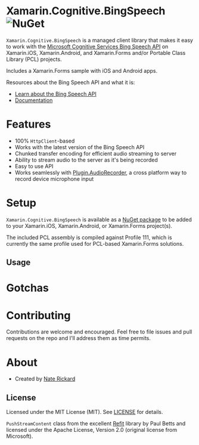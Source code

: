 # Xamarin.Cognitive.BingSpeech ![NuGet](https://img.shields.io/nuget/v/Xamarin.Cognitive.BingSpeech.svg?label=NuGet)

`Xamarin.Cognitive.BingSpeech` is a managed client library that makes it easy to work with the [Microsoft Cognitive Services Bing Speech API](https://azure.microsoft.com/en-us/services/cognitive-services/speech/) on Xamarin.iOS, Xamarin.Android, and Xamarin.Forms and/or Portable Class Library (PCL) projects.

Includes a Xamarin.Forms sample with iOS and Android apps.

Resources about the Bing Speech API and what it is:

- [Learn about the Bing Speech API](https://azure.microsoft.com/en-us/services/cognitive-services/speech/)
- [Documentation](https://docs.microsoft.com/en-us/azure/cognitive-services/speech/home)


# Features

- 100% `HttpClient`-based
- Works with the latest version of the Bing Speech API
- Chunked transfer encoding for efficient audio streaming to server
- Ability to stream audio to the server as it's being recorded
- Easy to use API
- Works seamlessly with [Plugin.AudioRecorder](https://www.nuget.org/packages/Plugin.AudioRecorder/), a cross platform way to record device microphone input


# Setup

`Xamarin.Cognitive.BingSpeech` is available as a [NuGet package](https://www.nuget.org/packages/Xamarin.Cognitive.BingSpeech/) to be added to your Xamarin.iOS, Xamarin.Android, or Xamarin.Forms project(s).

The included PCL assembly is compiled against Profile 111, which is currently the same profile used for PCL-based Xamarin.Forms solutions.




## Usage




# Gotchas

	
# Contributing

Contributions are welcome and encouraged.  Feel free to file issues and pull requests on the repo and I'll address them as time permits.


# About

- Created by [Nate Rickard](https://github.com/naterickard)

## License

Licensed under the MIT License (MIT). See [LICENSE](LICENSE) for details.

`PushStreamContent` class from the excellent [Refit](https://github.com/paulcbetts/refit) library by Paul Betts and licensed under the Apache License, Version 2.0 (original license from Microsoft).
